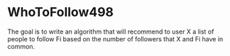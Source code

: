 # WhoToFollow498
The goal is to write an algorithm that will recommend to user X a list of people to follow Fi based on the number of followers that X and Fi have in common. 

